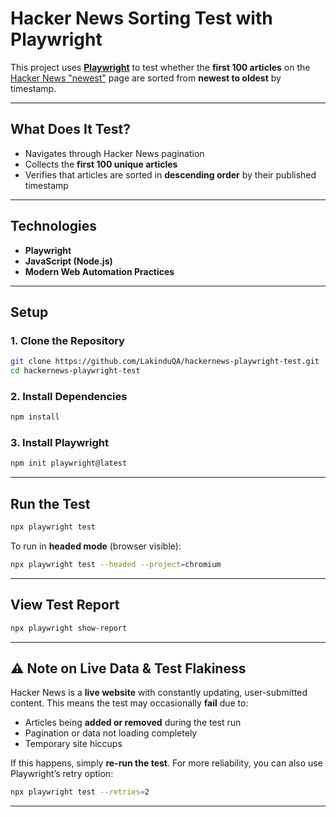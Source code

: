 # **Hacker News Sorting Test with Playwright**

This project uses **[Playwright](https://playwright.dev/)** to test whether the **first 100 articles** on the [Hacker News "newest"](https://news.ycombinator.com/newest) page are sorted from **newest to oldest** by timestamp.

---

## **What Does It Test?**

* Navigates through Hacker News pagination
* Collects the **first 100 unique articles**
* Verifies that articles are sorted in **descending order** by their published timestamp

---

## **Technologies**

* **Playwright**
* **JavaScript (Node.js)**
* **Modern Web Automation Practices**

---

## **Setup**

### 1. **Clone the Repository**

```bash
git clone https://github.com/LakinduQA/hackernews-playwright-test.git
cd hackernews-playwright-test
```

### 2. **Install Dependencies**

```bash
npm install
```

### 3. **Install Playwright**

```bash
npm init playwright@latest
```

---

## **Run the Test**

```bash
npx playwright test
```

To run in **headed mode** (browser visible):

```bash
npx playwright test --headed --project=chromium
```

---

## **View Test Report**

```bash
npx playwright show-report
```

---

## ⚠️ **Note on Live Data & Test Flakiness**

Hacker News is a **live website** with constantly updating, user-submitted content. This means the test may occasionally **fail** due to:

* Articles being **added or removed** during the test run
* Pagination or data not loading completely
* Temporary site hiccups

If this happens, simply **re-run the test**.
For more reliability, you can also use Playwright’s retry option:

```bash
npx playwright test --retries=2
```

---

